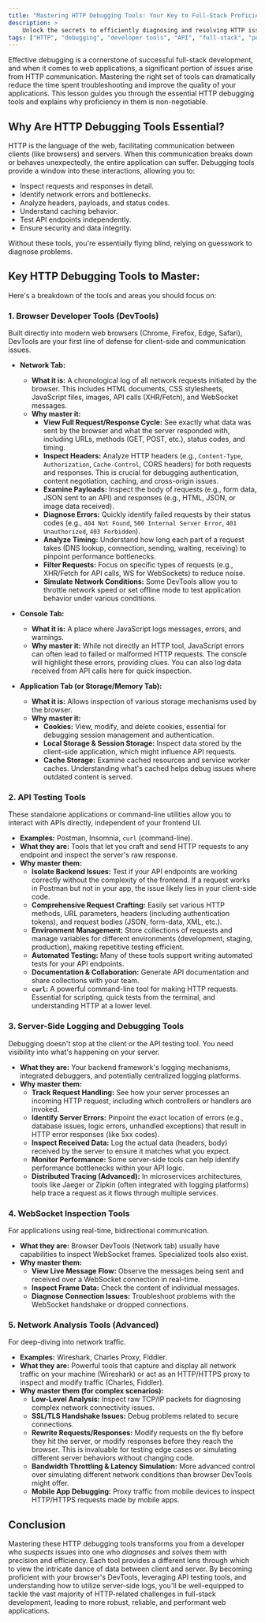 ```yaml
---
title: "Mastering HTTP Debugging Tools: Your Key to Full-Stack Proficiency"
description: >
    Unlock the secrets to efficiently diagnosing and resolving HTTP issues. This lesson explores the essential tools every full-stack developer should master, from browser DevTools to specialized API testers, and why they are critical for building robust web applications.
tags: ["HTTP", "debugging", "developer tools", "API", "full-stack", "performance", "networking"]
---
```


Effective debugging is a cornerstone of successful full-stack development, and when it comes to web applications, a significant portion of issues arise from HTTP communication. Mastering the right set of tools can dramatically reduce the time spent troubleshooting and improve the quality of your applications. This lesson guides you through the essential HTTP debugging tools and explains why proficiency in them is non-negotiable.

## Why Are HTTP Debugging Tools Essential?

HTTP is the language of the web, facilitating communication between clients (like browsers) and servers. When this communication breaks down or behaves unexpectedly, the entire application can suffer. Debugging tools provide a window into these interactions, allowing you to:

-   Inspect requests and responses in detail.
-   Identify network errors and bottlenecks.
-   Analyze headers, payloads, and status codes.
-   Understand caching behavior.
-   Test API endpoints independently.
-   Ensure security and data integrity.

Without these tools, you're essentially flying blind, relying on guesswork to diagnose problems.

## Key HTTP Debugging Tools to Master:

Here's a breakdown of the tools and areas you should focus on:

### 1. Browser Developer Tools (DevTools)

Built directly into modern web browsers (Chrome, Firefox, Edge, Safari), DevTools are your first line of defense for client-side and communication issues.

-   **Network Tab:**
    -   **What it is:** A chronological log of all network requests initiated by the browser. This includes HTML documents, CSS stylesheets, JavaScript files, images, API calls (XHR/Fetch), and WebSocket messages.
    -   **Why master it:**
        -   **View Full Request/Response Cycle:** See exactly what data was sent by the browser and what the server responded with, including URLs, methods (GET, POST, etc.), status codes, and timing.
        -   **Inspect Headers:** Analyze HTTP headers (e.g., `Content-Type`, `Authorization`, `Cache-Control`, CORS headers) for both requests and responses. This is crucial for debugging authentication, content negotiation, caching, and cross-origin issues.
        -   **Examine Payloads:** Inspect the body of requests (e.g., form data, JSON sent to an API) and responses (e.g., HTML, JSON, or image data received).
        -   **Diagnose Errors:** Quickly identify failed requests by their status codes (e.g., `404 Not Found`, `500 Internal Server Error`, `401 Unauthorized`, `403 Forbidden`).
        -   **Analyze Timing:** Understand how long each part of a request takes (DNS lookup, connection, sending, waiting, receiving) to pinpoint performance bottlenecks.
        -   **Filter Requests:** Focus on specific types of requests (e.g., XHR/Fetch for API calls, WS for WebSockets) to reduce noise.
        -   **Simulate Network Conditions:** Some DevTools allow you to throttle network speed or set offline mode to test application behavior under various conditions.

-   **Console Tab:**
    -   **What it is:** A place where JavaScript logs messages, errors, and warnings.
    -   **Why master it:** While not directly an HTTP tool, JavaScript errors can often lead to failed or malformed HTTP requests. The console will highlight these errors, providing clues. You can also log data received from API calls here for quick inspection.

-   **Application Tab (or Storage/Memory Tab):**
    -   **What it is:** Allows inspection of various storage mechanisms used by the browser.
    -   **Why master it:**
        -   **Cookies:** View, modify, and delete cookies, essential for debugging session management and authentication.
        -   **Local Storage & Session Storage:** Inspect data stored by the client-side application, which might influence API requests.
        -   **Cache Storage:** Examine cached resources and service worker caches. Understanding what's cached helps debug issues where outdated content is served.

### 2. API Testing Tools

These standalone applications or command-line utilities allow you to interact with APIs directly, independent of your frontend UI.

-   **Examples:** Postman, Insomnia, `curl` (command-line).
-   **What they are:** Tools that let you craft and send HTTP requests to any endpoint and inspect the server's raw response.
-   **Why master them:**
    -   **Isolate Backend Issues:** Test if your API endpoints are working correctly without the complexity of the frontend. If a request works in Postman but not in your app, the issue likely lies in your client-side code.
    -   **Comprehensive Request Crafting:** Easily set various HTTP methods, URL parameters, headers (including authentication tokens), and request bodies (JSON, form-data, XML, etc.).
    -   **Environment Management:** Store collections of requests and manage variables for different environments (development, staging, production), making repetitive testing efficient.
    -   **Automated Testing:** Many of these tools support writing automated tests for your API endpoints.
    -   **Documentation & Collaboration:** Generate API documentation and share collections with your team.
    -   **`curl`:** A powerful command-line tool for making HTTP requests. Essential for scripting, quick tests from the terminal, and understanding HTTP at a lower level.

### 3. Server-Side Logging and Debugging Tools

Debugging doesn't stop at the client or the API testing tool. You need visibility into what's happening on your server.

-   **What they are:** Your backend framework's logging mechanisms, integrated debuggers, and potentially centralized logging platforms.
-   **Why master them:**
    -   **Track Request Handling:** See how your server processes an incoming HTTP request, including which controllers or handlers are invoked.
    -   **Identify Server Errors:** Pinpoint the exact location of errors (e.g., database issues, logic errors, unhandled exceptions) that result in HTTP error responses (like 5xx codes).
    -   **Inspect Received Data:** Log the actual data (headers, body) received by the server to ensure it matches what you expect.
    -   **Monitor Performance:** Some server-side tools can help identify performance bottlenecks within your API logic.
    -   **Distributed Tracing (Advanced):** In microservices architectures, tools like Jaeger or Zipkin (often integrated with logging platforms) help trace a request as it flows through multiple services.

### 4. WebSocket Inspection Tools

For applications using real-time, bidirectional communication.

-   **What they are:** Browser DevTools (Network tab) usually have capabilities to inspect WebSocket frames. Specialized tools also exist.
-   **Why master them:**
    -   **View Live Message Flow:** Observe the messages being sent and received over a WebSocket connection in real-time.
    -   **Inspect Frame Data:** Check the content of individual messages.
    -   **Diagnose Connection Issues:** Troubleshoot problems with the WebSocket handshake or dropped connections.

### 5. Network Analysis Tools (Advanced)

For deep-diving into network traffic.

-   **Examples:** Wireshark, Charles Proxy, Fiddler.
-   **What they are:** Powerful tools that capture and display all network traffic on your machine (Wireshark) or act as an HTTP/HTTPS proxy to inspect and modify traffic (Charles, Fiddler).
-   **Why master them (for complex scenarios):**
    -   **Low-Level Analysis:** Inspect raw TCP/IP packets for diagnosing complex network connectivity issues.
    -   **SSL/TLS Handshake Issues:** Debug problems related to secure connections.
    -   **Rewrite Requests/Responses:** Modify requests on the fly before they hit the server, or modify responses before they reach the browser. This is invaluable for testing edge cases or simulating different server behaviors without changing code.
    -   **Bandwidth Throttling & Latency Simulation:** More advanced control over simulating different network conditions than browser DevTools might offer.
    -   **Mobile App Debugging:** Proxy traffic from mobile devices to inspect HTTP/HTTPS requests made by mobile apps.

## Conclusion

Mastering these HTTP debugging tools transforms you from a developer who *suspects* issues into one who *diagnoses* and *solves* them with precision and efficiency. Each tool provides a different lens through which to view the intricate dance of data between client and server. By becoming proficient with your browser's DevTools, leveraging API testing tools, and understanding how to utilize server-side logs, you'll be well-equipped to tackle the vast majority of HTTP-related challenges in full-stack development, leading to more robust, reliable, and performant web applications. 